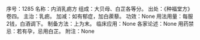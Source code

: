 序号：1285
名称：内消乳疬方
组成：大贝母、白芷各等分。
出处：《种福堂方》卷四。
主治：乳疬。
加减：如有郁症，加白蒺藜。
功效：None
用法用量：每服2钱，白酒调下。
制备方法：上为末。
临床应用：None
各家论述：None
用药禁忌：若有孕，忌用白芷。
附注：None
